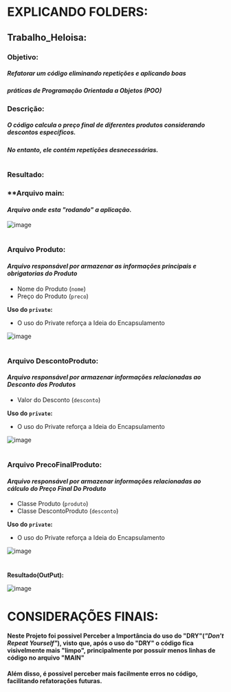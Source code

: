 # EXPLICANDO FOLDERS:

## Trabalho_Heloisa:
### Objetivo:
##### Refatorar um código eliminando repetições e aplicando boas 
##### práticas de Programação Orientada a Objetos (POO)

### Descrição:
##### O código calcula o preço final de diferentes produtos considerando descontos específicos.
##### No entanto, ele contém repetições desnecessárias.

#  

### Resultado:
### **Arquivo main:
#### *Arquivo onde esta "rodando" a aplicação.*

![image](https://github.com/user-attachments/assets/9da040d6-d90d-459a-841e-a72b16ef27f4)

#

### **Arquivo Produto:** 
#### *Arquivo responsável por armazenar as informações principais e obrigatorias do Produto*
- Nome do Produto (`nome`)
- Preço do Produto (`preco`)

**Uso do `private`:**
- O uso do Private reforça a Ideia do Encapsulamento

![image](https://github.com/user-attachments/assets/649e9d75-57e5-4c07-88ee-97ff5f5a14c5)

# 

### **Arquivo DescontoProduto:**
#### *Arquivo responsável por armazenar informações relacionadas ao Desconto dos Produtos*
- Valor do Desconto (`desconto`)

**Uso do `private`:**
- O uso do Private reforça a Ideia do Encapsulamento

![image](https://github.com/user-attachments/assets/da2444f5-7f77-4410-99a5-12f9c6977723)

# 

### **Arquivo PrecoFinalProduto:**
#### *Arquivo responsável por armazenar informações relacionadas ao cálculo do Preço Final Do Produto*
- Classe Produto (`produto`)
- Classe DescontoProduto (`desconto`)

**Uso do `private`:**
- O uso do Private reforça a Ideia do Encapsulamento

![image](https://github.com/user-attachments/assets/40e25f0e-5a67-496a-a84b-9242f5b7989f)

#

**Resultado(OutPut):**

![image](https://github.com/user-attachments/assets/580516d4-8498-44fd-bd4f-ea060c85a6e3)

# CONSIDERAÇÕES FINAIS:
#### Neste Projeto foi possivel Perceber a Importância do uso do "DRY"(*"Don't Repeat Yourself"*), visto que, após o uso do "DRY" o código fica visivelmente mais "limpo", principalmente por possuir menos linhas de código no arquivo "MAIN"
#### Além disso, é possivel perceber mais facilmente erros no código, facilitando refatorações futuras.



